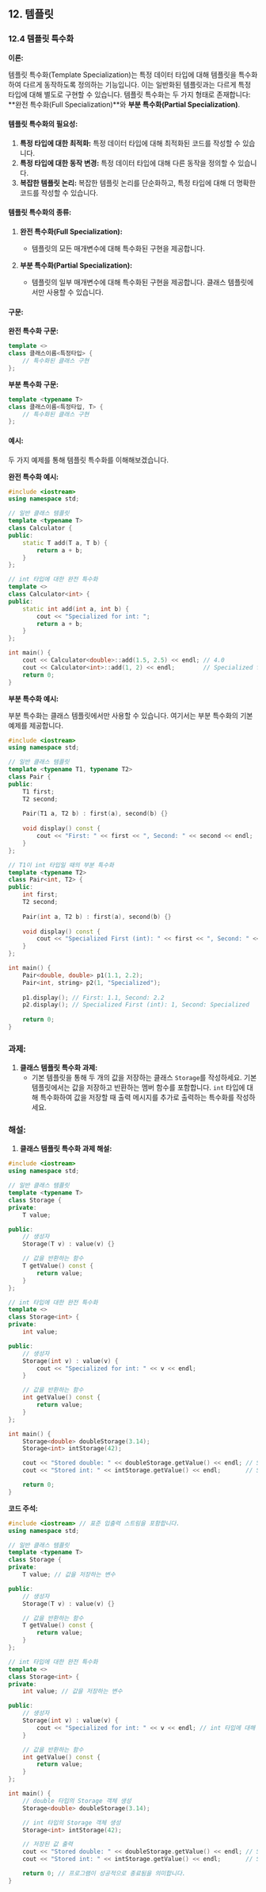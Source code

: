 ## 12. 템플릿

### 12.4 템플릿 특수화

**이론:**

템플릿 특수화(Template Specialization)는 특정 데이터 타입에 대해 템플릿을 특수화하여 다르게 동작하도록 정의하는 기능입니다. 이는 일반화된 템플릿과는 다르게 특정 타입에 대해 별도로 구현할 수 있습니다. 템플릿 특수화는 두 가지 형태로 존재합니다: **완전 특수화(Full Specialization)**와 **부분 특수화(Partial Specialization)**.

#### **템플릿 특수화의 필요성:**

1. **특정 타입에 대한 최적화:** 특정 데이터 타입에 대해 최적화된 코드를 작성할 수 있습니다.
2. **특정 타입에 대한 동작 변경:** 특정 데이터 타입에 대해 다른 동작을 정의할 수 있습니다.
3. **복잡한 템플릿 논리:** 복잡한 템플릿 논리를 단순화하고, 특정 타입에 대해 더 명확한 코드를 작성할 수 있습니다.

#### **템플릿 특수화의 종류:**

1. **완전 특수화(Full Specialization):**
   - 템플릿의 모든 매개변수에 대해 특수화된 구현을 제공합니다.

2. **부분 특수화(Partial Specialization):**
   - 템플릿의 일부 매개변수에 대해 특수화된 구현을 제공합니다. 클래스 템플릿에서만 사용할 수 있습니다.

#### **구문:**

**완전 특수화 구문:**

```cpp
template <>
class 클래스이름<특정타입> {
    // 특수화된 클래스 구현
};
```

**부분 특수화 구문:**

```cpp
template <typename T>
class 클래스이름<특정타입, T> {
    // 특수화된 클래스 구현
};
```

#### **예시:**

두 가지 예제를 통해 템플릿 특수화를 이해해보겠습니다.

**완전 특수화 예시:**

```cpp
#include <iostream>
using namespace std;

// 일반 클래스 템플릿
template <typename T>
class Calculator {
public:
    static T add(T a, T b) {
        return a + b;
    }
};

// int 타입에 대한 완전 특수화
template <>
class Calculator<int> {
public:
    static int add(int a, int b) {
        cout << "Specialized for int: ";
        return a + b;
    }
};

int main() {
    cout << Calculator<double>::add(1.5, 2.5) << endl; // 4.0
    cout << Calculator<int>::add(1, 2) << endl;        // Specialized for int: 3
    return 0;
}
```

**부분 특수화 예시:**

부분 특수화는 클래스 템플릿에서만 사용할 수 있습니다. 여기서는 부분 특수화의 기본 예제를 제공합니다.

```cpp
#include <iostream>
using namespace std;

// 일반 클래스 템플릿
template <typename T1, typename T2>
class Pair {
public:
    T1 first;
    T2 second;
    
    Pair(T1 a, T2 b) : first(a), second(b) {}
    
    void display() const {
        cout << "First: " << first << ", Second: " << second << endl;
    }
};

// T1이 int 타입일 때의 부분 특수화
template <typename T2>
class Pair<int, T2> {
public:
    int first;
    T2 second;
    
    Pair(int a, T2 b) : first(a), second(b) {}
    
    void display() const {
        cout << "Specialized First (int): " << first << ", Second: " << second << endl;
    }
};

int main() {
    Pair<double, double> p1(1.1, 2.2);
    Pair<int, string> p2(1, "Specialized");
    
    p1.display(); // First: 1.1, Second: 2.2
    p2.display(); // Specialized First (int): 1, Second: Specialized
    
    return 0;
}
```

### 과제:

1. **클래스 템플릿 특수화 과제:**
   - 기본 템플릿을 통해 두 개의 값을 저장하는 클래스 `Storage`를 작성하세요. 기본 템플릿에서는 값을 저장하고 반환하는 멤버 함수를 포함합니다. `int` 타입에 대해 특수화하여 값을 저장할 때 출력 메시지를 추가로 출력하는 특수화를 작성하세요.

### 해설:

1. **클래스 템플릿 특수화 과제 해설:**

```cpp
#include <iostream>
using namespace std;

// 일반 클래스 템플릿
template <typename T>
class Storage {
private:
    T value;

public:
    // 생성자
    Storage(T v) : value(v) {}

    // 값을 반환하는 함수
    T getValue() const {
        return value;
    }
};

// int 타입에 대한 완전 특수화
template <>
class Storage<int> {
private:
    int value;

public:
    // 생성자
    Storage(int v) : value(v) {
        cout << "Specialized for int: " << v << endl;
    }

    // 값을 반환하는 함수
    int getValue() const {
        return value;
    }
};

int main() {
    Storage<double> doubleStorage(3.14);
    Storage<int> intStorage(42);

    cout << "Stored double: " << doubleStorage.getValue() << endl; // Stored double: 3.14
    cout << "Stored int: " << intStorage.getValue() << endl;       // Stored int: 42

    return 0;
}
```

**코드 주석:**

```cpp
#include <iostream> // 표준 입출력 스트림을 포함합니다.
using namespace std;

// 일반 클래스 템플릿
template <typename T>
class Storage {
private:
    T value; // 값을 저장하는 변수

public:
    // 생성자
    Storage(T v) : value(v) {}

    // 값을 반환하는 함수
    T getValue() const {
        return value;
    }
};

// int 타입에 대한 완전 특수화
template <>
class Storage<int> {
private:
    int value; // 값을 저장하는 변수

public:
    // 생성자
    Storage(int v) : value(v) {
        cout << "Specialized for int: " << v << endl; // int 타입에 대해 특수화된 메시지 출력
    }

    // 값을 반환하는 함수
    int getValue() const {
        return value;
    }
};

int main() {
    // double 타입의 Storage 객체 생성
    Storage<double> doubleStorage(3.14);

    // int 타입의 Storage 객체 생성
    Storage<int> intStorage(42);

    // 저장된 값 출력
    cout << "Stored double: " << doubleStorage.getValue() << endl; // Stored double: 3.14
    cout << "Stored int: " << intStorage.getValue() << endl;       // Stored int: 42

    return 0; // 프로그램이 성공적으로 종료됨을 의미합니다.
}
```
